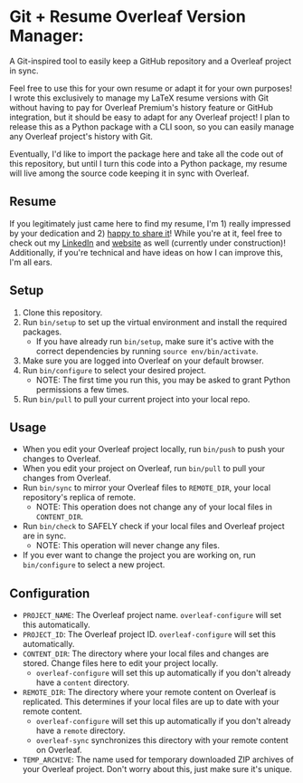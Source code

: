 # Git + Resume Overleaf Version Manager:

A Git-inspired tool to easily keep a GitHub repository and a Overleaf project in sync.

Feel free to use this for your own resume or adapt it for your own purposes! I wrote this exclusively to manage my LaTeX resume versions with Git without having to pay for Overleaf Premium's history feature or GitHub integration, but it should be easy to adapt for any Overleaf project! I plan to release this as a Python package with a CLI soon, so you can easily manage any Overleaf project's history with Git.

Eventually, I'd like to import the package here and take all the code out of this repository, but until I turn this code into a Python package, my resume will live among the source code keeping it in sync with Overleaf.

## Resume

If you legitimately just came here to find my resume, I'm 1) really impressed by your dedication and 2) [happy to share it](https://ashwinak-resume.tiiny.site/)! While you're at it, feel free to check out my [LinkedIn](https://www.linkedin.com/in/ashwinak/) and [website](https://ashwinak.com) as well (currently under construction)! Additionally, if you're technical and have ideas on how I can improve this, I'm all ears.

## Setup

1. Clone this repository.
2. Run `bin/setup` to set up the virtual environment and install the required packages.
   - If you have already run `bin/setup`, make sure it's active with the correct dependencies by running `source env/bin/activate`.
3. Make sure you are logged into Overleaf on your default browser.
4. Run `bin/configure` to select your desired project.
   - NOTE: The first time you run this, you may be asked to grant Python permissions a few times.
5. Run `bin/pull` to pull your current project into your local repo.

## Usage

- When you edit your Overleaf project locally, run `bin/push` to push your changes to Overleaf.
- When you edit your project on Overleaf, run `bin/pull` to pull your changes from Overleaf.
- Run `bin/sync` to mirror your Overleaf files to `REMOTE_DIR`, your local repository's replica of remote.
  - NOTE: This operation does not change any of your local files in `CONTENT_DIR`.
- Run `bin/check` to SAFELY check if your local files and Overleaf project are in sync.
  - NOTE: This operation will never change any files.
- If you ever want to change the project you are working on, run `bin/configure` to select a new project.

## Configuration

- `PROJECT_NAME`: The Overleaf project name. `overleaf-configure` will set this automatically.
- `PROJECT_ID`: The Overleaf project ID. `overleaf-configure` will set this automatically.
- `CONTENT_DIR`: The directory where your local files and changes are stored. Change files here to edit your project locally.
  - `overleaf-configure` will set this up automatically if you don't already have a `content` directory.
- `REMOTE_DIR`: The directory where your remote content on Overleaf is replicated. This determines if your local files are up to date with your remote content.
  - `overleaf-configure` will set this up automatically if you don't already have a `remote` directory.
  - `overleaf-sync` synchronizes this directory with your remote content on Overleaf.
- `TEMP_ARCHIVE`: The name used for temporary downloaded ZIP archives of your Overleaf project. Don't worry about this, just make sure it's unique.
